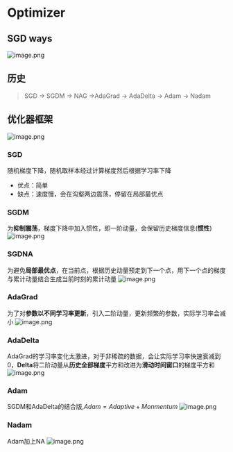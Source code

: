 # Optimizer

## SGD ways
![image.png](https://s2.loli.net/2022/03/08/MvRPwfIKFzNUyHS.png)

## 历史
> SGD -> SGDM -> NAG ->AdaGrad -> AdaDelta -> Adam -> Nadam
## 优化器框架
![image.png](https://i.loli.net/2021/09/09/IgRQC4NYGiVu5wD.png)
### SGD
随机梯度下降，随机取样本经过计算梯度然后根据学习率下降
- 优点：简单
- 缺点：速度慢，会在沟壑两边震荡，停留在局部最优点
### SGDM
为**抑制震荡**，梯度下降中加入惯性，即一阶动量，会保留历史梯度信息(**惯性**)
![image.png](https://i.loli.net/2021/09/09/2nluBLGmNftxaZs.png)

### SGDNA
为避免**局部最优点**，在当前点，根据历史动量预走到下一个点，用下一个点的梯度与累计动量结合生成当前时刻的累计动量
![image.png](https://i.loli.net/2021/09/09/gAzlQhVxeWJCtNb.png)

### AdaGrad
为了对**参数以不同学习率更新**，引入二阶动量，更新频繁的参数，实际学习率会减小
![image.png](https://i.loli.net/2021/09/09/DxNZQEt9KTOkfpR.png)

### AdaDelta
AdaGrad的学习率变化太激进，对于非稀疏的数据，会让实际学习率快速衰减到0，**Delta**将二阶动量从**历史全部梯度**平方和改进为**滑动时间窗口**的梯度平方和
![image.png](https://i.loli.net/2021/09/09/dSJO6PRD2yFrkeh.png)

### Adam
SGDM和AdaDelta的结合版,$Adam = Adaptive + Monmentum$
![image.png](https://i.loli.net/2021/09/09/ZdWPrXNpA3yaSDh.png)

### Nadam
Adam加上NA
![image.png](https://i.loli.net/2021/09/09/LyCUxvRr7TlcPBN.png)
